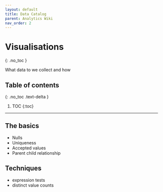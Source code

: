 ```yaml
---
layout: default
title: Data Catalog
parent: Analytics Wiki
nav_order: 2
---
```


# Visualisations
{: .no_toc }


What data to we collect and how
## Table of contents
{: .no_toc .text-delta }

1. TOC
{:toc}

---


## The basics


- Nulls
- Uniqueness
- Accepted values
- Parent child relationship


## Techniques
- expression tests
- distinct value counts

